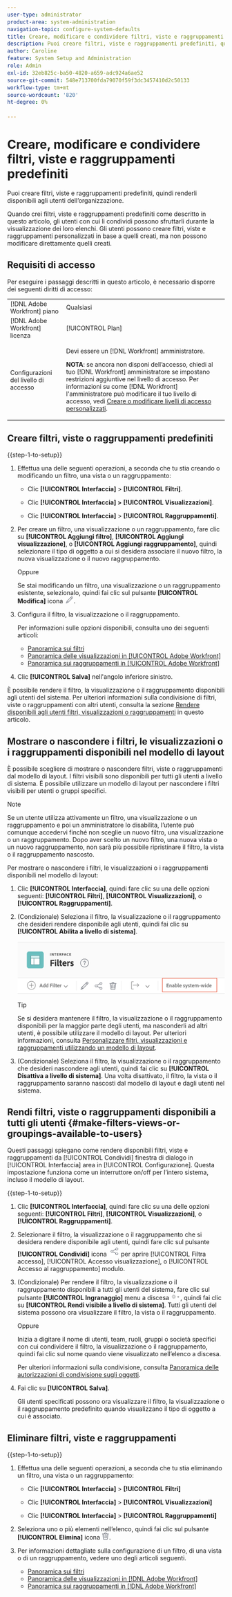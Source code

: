 ```yaml
---
user-type: administrator
product-area: system-administration
navigation-topic: configure-system-defaults
title: Creare, modificare e condividere filtri, viste e raggruppamenti predefiniti
description: Puoi creare filtri, viste e raggruppamenti predefiniti, quindi renderli disponibili agli utenti dell’organizzazione.
author: Caroline
feature: System Setup and Administration
role: Admin
exl-id: 32eb825c-ba50-4820-a659-adc924a6ae52
source-git-commit: 548e713700fda79070f59f3dc3457410d2c50133
workflow-type: tm+mt
source-wordcount: '820'
ht-degree: 0%

---
```


# Creare, modificare e condividere filtri, viste e raggruppamenti predefiniti

<!--
<p data-mc-conditions="QuicksilverOrClassic.Draft mode">***DON'T DELETE, DRAFT OR HIDE THIS ARTICLE. IT IS LINKED TO THE PRODUCT, THROUGH THE CONTEXT SENSITIVE HELP LINKS. **</p>
-->

Puoi creare filtri, viste e raggruppamenti predefiniti, quindi renderli disponibili agli utenti dell’organizzazione.

Quando crei filtri, viste e raggruppamenti predefiniti come descritto in questo articolo, gli utenti con cui li condividi possono sfruttarli durante la visualizzazione dei loro elenchi. Gli utenti possono creare filtri, viste e raggruppamenti personalizzati in base a quelli creati, ma non possono modificare direttamente quelli creati.

## Requisiti di accesso

Per eseguire i passaggi descritti in questo articolo, è necessario disporre dei seguenti diritti di accesso:

<table style="table-layout:auto"> 
 <col> 
 <col> 
 <tbody> 
  <tr> 
   <td role="rowheader">[!DNL Adobe Workfront] piano</td> 
   <td>Qualsiasi</td> 
  </tr> 
  <tr> 
   <td role="rowheader">[!DNL Adobe Workfront] licenza</td> 
   <td>[!UICONTROL Plan]</td> 
  </tr> 
  <tr> 
   <td role="rowheader">Configurazioni del livello di accesso</td> 
   <td> <p>Devi essere un [!DNL Workfront] amministratore.</p> <p><b>NOTA</b>: se ancora non disponi dell’accesso, chiedi al tuo [!DNL Workfront] amministratore se impostano restrizioni aggiuntive nel livello di accesso. Per informazioni su come [!DNL Workfront] l'amministratore può modificare il tuo livello di accesso, vedi <a href="../../../administration-and-setup/add-users/configure-and-grant-access/create-modify-access-levels.md" class="MCXref xref">Creare o modificare livelli di accesso personalizzati</a>.</p> </td> 
  </tr> 
 </tbody> 
</table>

## Creare filtri, viste o raggruppamenti predefiniti

{{step-1-to-setup}}

1. Effettua una delle seguenti operazioni, a seconda che tu stia creando o modificando un filtro, una vista o un raggruppamento:

   * Clic **[!UICONTROL Interfaccia]** > **[!UICONTROL Filtri]**.

   * Clic **[!UICONTROL Interfaccia] >** **[!UICONTROL Visualizzazioni]**.

   * Clic **[!UICONTROL Interfaccia]** > **[!UICONTROL Raggruppamenti]**.

1. Per creare un filtro, una visualizzazione o un raggruppamento, fare clic su **[!UICONTROL Aggiungi filtro]**, **[!UICONTROL Aggiungi visualizzazione]**, o **[!UICONTROL Aggiungi raggruppamento]**, quindi selezionare il tipo di oggetto a cui si desidera associare il nuovo filtro, la nuova visualizzazione o il nuovo raggruppamento.

   Oppure

   Se stai modificando un filtro, una visualizzazione o un raggruppamento esistente, selezionalo, quindi fai clic sul pulsante **[!UICONTROL Modifica]** icona ![Icona Modifica](assets/edit-icon.png).

1. Configura il filtro, la visualizzazione o il raggruppamento.

   Per informazioni sulle opzioni disponibili, consulta uno dei seguenti articoli:

   * [Panoramica sui filtri](../../../reports-and-dashboards/reports/reporting-elements/filters-overview.md)
   * [Panoramica delle visualizzazioni in [!UICONTROL Adobe Workfront]](../../../reports-and-dashboards/reports/reporting-elements/views-overview.md)
   * [Panoramica sui raggruppamenti in [!UICONTROL Adobe Workfront]](../../../reports-and-dashboards/reports/reporting-elements/groupings-overview.md)

1. Clic **[!UICONTROL Salva]** nell&#39;angolo inferiore sinistro.

È possibile rendere il filtro, la visualizzazione o il raggruppamento disponibili agli utenti del sistema. Per ulteriori informazioni sulla condivisione di filtri, viste o raggruppamenti con altri utenti, consulta la sezione [Rendere disponibili agli utenti filtri, visualizzazioni o raggruppamenti](#make-filters-views-or-groupings-available-to-users) in questo articolo.


## Mostrare o nascondere i filtri, le visualizzazioni o i raggruppamenti disponibili nel modello di layout

È possibile scegliere di mostrare o nascondere filtri, viste o raggruppamenti dal modello di layout. I filtri visibili sono disponibili per tutti gli utenti a livello di sistema. È possibile utilizzare un modello di layout per nascondere i filtri visibili per utenti o gruppi specifici.

>[!NOTE]
>
>Se un utente utilizza attivamente un filtro, una visualizzazione o un raggruppamento e poi un amministratore lo disabilita, l’utente può comunque accedervi finché non sceglie un nuovo filtro, una visualizzazione o un raggruppamento. Dopo aver scelto un nuovo filtro, una nuova vista o un nuovo raggruppamento, non sarà più possibile ripristinare il filtro, la vista o il raggruppamento nascosto.

Per mostrare o nascondere i filtri, le visualizzazioni o i raggruppamenti disponibili nel modello di layout:

1. Clic **[!UICONTROL Interfaccia]**, quindi fare clic su una delle opzioni seguenti: **[!UICONTROL Filtri]**, **[!UICONTROL Visualizzazioni]**, o **[!UICONTROL Raggruppamenti]**.

1. (Condizionale) Seleziona il filtro, la visualizzazione o il raggruppamento che desideri rendere disponibile agli utenti, quindi fai clic su **[!UICONTROL Abilita a livello di sistema]**.

   ![](assets/enable-system-wide-fvg.png)

   >[!TIP]
   >
   >Se si desidera mantenere il filtro, la visualizzazione o il raggruppamento disponibili per la maggior parte degli utenti, ma nasconderli ad altri utenti, è possibile utilizzare il modello di layout. Per ulteriori informazioni, consulta [Personalizzare filtri, visualizzazioni e raggruppamenti utilizzando un modello di layout](/help/quicksilver/administration-and-setup/customize-workfront/use-layout-templates/customize-fvg-list-controls-layout-template.md).

1. (Condizionale) Seleziona il filtro, la visualizzazione o il raggruppamento che desideri nascondere agli utenti, quindi fai clic su **[!UICONTROL Disattiva a livello di sistema]**. Una volta disattivato, il filtro, la vista o il raggruppamento saranno nascosti dal modello di layout e dagli utenti nel sistema.


## Rendi filtri, viste o raggruppamenti disponibili a tutti gli utenti {#make-filters-views-or-groupings-available-to-users}

Questi passaggi spiegano come rendere disponibili filtri, viste e raggruppamenti da [!UICONTROL Condividi] finestra di dialogo in [!UICONTROL Interfaccia] area in [!UICONTROL Configurazione]. Questa impostazione funziona come un interruttore on/off per l’intero sistema, incluso il modello di layout.

{{step-1-to-setup}}

1. Clic **[!UICONTROL Interfaccia]**, quindi fare clic su una delle opzioni seguenti: **[!UICONTROL Filtri]**, **[!UICONTROL Visualizzazioni]**, o **[!UICONTROL Raggruppamenti]**.

1. Selezionare il filtro, la visualizzazione o il raggruppamento che si desidera rendere disponibile agli utenti, quindi fare clic sul pulsante **[!UICONTROL Condividi]** icona ![Icona Condividi](assets/share-icon.png) per aprire [!UICONTROL Filtra accesso], [!UICONTROL Accesso visualizzazione], o [!UICONTROL Accesso al raggruppamento] modulo.
1. (Condizionale) Per rendere il filtro, la visualizzazione o il raggruppamento disponibili a tutti gli utenti del sistema, fare clic sul pulsante **[!UICONTROL Ingranaggio]** menu a discesa ![](assets/gear-menu-for-sharing-items.png), quindi fai clic su **[!UICONTROL Rendi visibile a livello di sistema]**. Tutti gli utenti del sistema possono ora visualizzare il filtro, la vista o il raggruppamento.

   Oppure

   Inizia a digitare il nome di utenti, team, ruoli, gruppi o società specifici con cui condividere il filtro, la visualizzazione o il raggruppamento, quindi fai clic sul nome quando viene visualizzato nell’elenco a discesa.

   Per ulteriori informazioni sulla condivisione, consulta [Panoramica delle autorizzazioni di condivisione sugli oggetti](../../../workfront-basics/grant-and-request-access-to-objects/sharing-permissions-on-objects-overview.md).

1. Fai clic su **[!UICONTROL Salva]**.

   Gli utenti specificati possono ora visualizzare il filtro, la visualizzazione o il raggruppamento predefinito quando visualizzano il tipo di oggetto a cui è associato.

## Eliminare filtri, viste e raggruppamenti

{{step-1-to-setup}}

1. Effettua una delle seguenti operazioni, a seconda che tu stia eliminando un filtro, una vista o un raggruppamento:

   * Clic **[!UICONTROL Interfaccia]** > **[!UICONTROL Filtri]**

   * Clic **[!UICONTROL Interfaccia]** > **[!UICONTROL Visualizzazioni]**

   * Clic **[!UICONTROL Interfaccia]** > **[!UICONTROL Raggruppamenti]**

1. Seleziona uno o più elementi nell’elenco, quindi fai clic sul pulsante **[!UICONTROL Elimina]** icona ![Icona Elimina](assets/delete.png).
1. Per informazioni dettagliate sulla configurazione di un filtro, di una vista o di un raggruppamento, vedere uno degli articoli seguenti.

   * [Panoramica sui filtri](../../../reports-and-dashboards/reports/reporting-elements/filters-overview.md)
   * [Panoramica delle visualizzazioni in [!DNL Adobe Workfront]](../../../reports-and-dashboards/reports/reporting-elements/views-overview.md)
   * [Panoramica sui raggruppamenti in [!DNL Adobe Workfront]](../../../reports-and-dashboards/reports/reporting-elements/groupings-overview.md)
